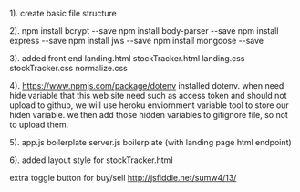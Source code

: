1).
create basic file structure

2).
npm install bcrypt --save
npm install body-parser --save
npm install express --save
npm install jws --save
npm install mongoose --save

3).
added front end
landing.html
stockTracker.html
landing.css
stockTracker.css
normalize.css

4).
https://www.npmjs.com/package/dotenv
installed dotenv.
when need hide variable that this web site need such as access token and should not upload to github,
we will use heroku enviornment variable tool to store our hiden variable.
we then add those hidden variables to gitignore file, so not to upload them.

5).
app.js boilerplate
server.js boilerplate (with landing page html endpoint)

6).
added layout style for stockTracker.html

extra
toggle button for buy/sell
http://jsfiddle.net/sumw4/13/

